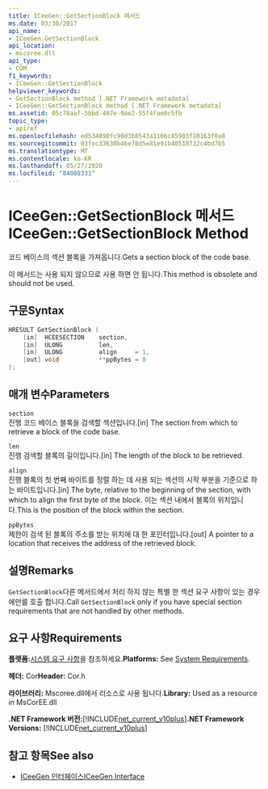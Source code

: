 ```yaml
---
title: ICeeGen::GetSectionBlock 메서드
ms.date: 03/30/2017
api_name:
- ICeeGen.GetSectionBlock
api_location:
- mscoree.dll
api_type:
- COM
f1_keywords:
- ICeeGen::GetSectionBlock
helpviewer_keywords:
- GetSectionBlock method [.NET Framework metadata]
- ICeeGen::GetSectionBlock method [.NET Framework metadata]
ms.assetid: 05c78aaf-5bbd-497e-9ae2-55f4fae0c5fb
topic_type:
- apiref
ms.openlocfilehash: ed534890fc90d3b8543a1166c85903f10163f0a8
ms.sourcegitcommit: 03fec33630b46e78d5e81e91b40518f32c4bd7b5
ms.translationtype: MT
ms.contentlocale: ko-KR
ms.lasthandoff: 05/27/2020
ms.locfileid: "84008331"
---
```

# <a name="iceegengetsectionblock-method"></a><span data-ttu-id="368df-102">ICeeGen::GetSectionBlock 메서드</span><span class="sxs-lookup"><span data-stu-id="368df-102">ICeeGen::GetSectionBlock Method</span></span>
<span data-ttu-id="368df-103">코드 베이스의 섹션 블록을 가져옵니다.</span><span class="sxs-lookup"><span data-stu-id="368df-103">Gets a section block of the code base.</span></span>  
  
 <span data-ttu-id="368df-104">이 메서드는 사용 되지 않으므로 사용 하면 안 됩니다.</span><span class="sxs-lookup"><span data-stu-id="368df-104">This method is obsolete and should not be used.</span></span>  
  
## <a name="syntax"></a><span data-ttu-id="368df-105">구문</span><span class="sxs-lookup"><span data-stu-id="368df-105">Syntax</span></span>  
  
```cpp  
HRESULT GetSectionBlock (  
    [in]  HCEESECTION    section,
    [in]  ULONG          len,  
    [in]  ULONG          align     = 1,  
    [out] void           **ppBytes = 0  
);
```  
  
## <a name="parameters"></a><span data-ttu-id="368df-106">매개 변수</span><span class="sxs-lookup"><span data-stu-id="368df-106">Parameters</span></span>  
 `section`  
 <span data-ttu-id="368df-107">진행 코드 베이스 블록을 검색할 섹션입니다.</span><span class="sxs-lookup"><span data-stu-id="368df-107">[in] The section from which to retrieve a block of the code base.</span></span>  
  
 `len`  
 <span data-ttu-id="368df-108">진행 검색할 블록의 길이입니다.</span><span class="sxs-lookup"><span data-stu-id="368df-108">[in] The length of the block to be retrieved.</span></span>  
  
 `align`  
 <span data-ttu-id="368df-109">진행 블록의 첫 번째 바이트를 정렬 하는 데 사용 되는 섹션의 시작 부분을 기준으로 하는 바이트입니다.</span><span class="sxs-lookup"><span data-stu-id="368df-109">[in] The byte, relative to the beginning of the section, with which to align the first byte of the block.</span></span> <span data-ttu-id="368df-110">이는 섹션 내에서 블록의 위치입니다.</span><span class="sxs-lookup"><span data-stu-id="368df-110">This is the position of the block within the section.</span></span>  
  
 `ppBytes`  
 <span data-ttu-id="368df-111">제한이 검색 된 블록의 주소를 받는 위치에 대 한 포인터입니다.</span><span class="sxs-lookup"><span data-stu-id="368df-111">[out] A pointer to a location that receives the address of the retrieved block.</span></span>  
  
## <a name="remarks"></a><span data-ttu-id="368df-112">설명</span><span class="sxs-lookup"><span data-stu-id="368df-112">Remarks</span></span>  
 <span data-ttu-id="368df-113">`GetSectionBlock`다른 메서드에서 처리 하지 않는 특별 한 섹션 요구 사항이 있는 경우에만를 호출 합니다.</span><span class="sxs-lookup"><span data-stu-id="368df-113">Call `GetSectionBlock` only if you have special section requirements that are not handled by other methods.</span></span>  
  
## <a name="requirements"></a><span data-ttu-id="368df-114">요구 사항</span><span class="sxs-lookup"><span data-stu-id="368df-114">Requirements</span></span>  
 <span data-ttu-id="368df-115">**플랫폼:**[시스템 요구 사항](../../get-started/system-requirements.md)을 참조하세요.</span><span class="sxs-lookup"><span data-stu-id="368df-115">**Platforms:** See [System Requirements](../../get-started/system-requirements.md).</span></span>  
  
 <span data-ttu-id="368df-116">**헤더:** Cor</span><span class="sxs-lookup"><span data-stu-id="368df-116">**Header:** Cor.h</span></span>  
  
 <span data-ttu-id="368df-117">**라이브러리:** Mscoree.dll에서 리소스로 사용 됩니다.</span><span class="sxs-lookup"><span data-stu-id="368df-117">**Library:** Used as a resource in MsCorEE.dll</span></span>  
  
 <span data-ttu-id="368df-118">**.NET Framework 버전:**[!INCLUDE[net_current_v10plus](../../../../includes/net-current-v10plus-md.md)]</span><span class="sxs-lookup"><span data-stu-id="368df-118">**.NET Framework Versions:** [!INCLUDE[net_current_v10plus](../../../../includes/net-current-v10plus-md.md)]</span></span>  
  
## <a name="see-also"></a><span data-ttu-id="368df-119">참고 항목</span><span class="sxs-lookup"><span data-stu-id="368df-119">See also</span></span>

- [<span data-ttu-id="368df-120">ICeeGen 인터페이스</span><span class="sxs-lookup"><span data-stu-id="368df-120">ICeeGen Interface</span></span>](iceegen-interface.md)
